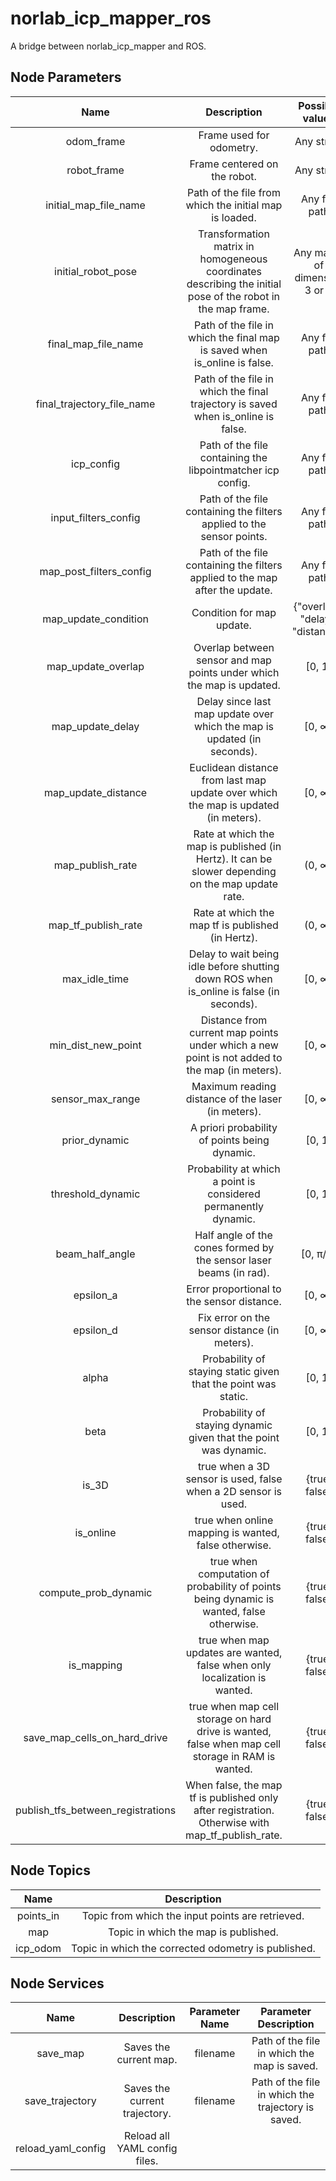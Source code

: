 # norlab_icp_mapper_ros
A bridge between norlab_icp_mapper and ROS.

## Node Parameters
|             Name             |                                                      Description                                                       |          Possible values         |                       Default Value                        |
|:----------------------------:|:----------------------------------------------------------------------------------------------------------------------:|:--------------------------------:|:----------------------------------------------------------:|
| odom_frame                   |                                                Frame used for odometry.                                                | Any string                       | "odom"                                                     |
| robot_frame                  |                                              Frame centered on the robot.                                              | Any string                       | "base_link"                                                |
| initial_map_file_name        |                                 Path of the file from which the initial map is loaded.                                 | Any file path                    | ""                                                         |
| initial_robot_pose           |      Transformation matrix in homogeneous coordinates describing the initial pose of the robot in the map frame.       | Any matrix of dimension 3 or 4   | "[[1, 0, 0, 0], [0, 1, 0, 0], [0, 0, 1, 0], [0, 0, 0, 1]]" |
| final_map_file_name          |                       Path of the file in which the final map is saved when is_online is false.                        | Any file path                    | "map.vtk"                                                  |
| final_trajectory_file_name   |                    Path of the file in which the final trajectory is saved when is_online is false.                    | Any file path                    | "trajectory.vtk"                                           |
| icp_config                   |                              Path of the file containing the libpointmatcher icp config.                               | Any file path                    | ""                                                         |
| input_filters_config         |                         Path of the file containing the filters applied to the sensor points.                          | Any file path                    | ""                                                         |
| map_post_filters_config      |                      Path of the file containing the filters applied to the map after the update.                      | Any file path                    | ""                                                         |
| map_update_condition         |                                               Condition for map update.                                                | {"overlap", "delay", "distance"} | "overlap"                                                  |
| map_update_overlap           |                         Overlap between sensor and map points under which the map is updated.                          | [0, 1]                           | 0.9                                                        |
| map_update_delay             |                        Delay since last map update over which the map is updated (in seconds).                         | [0, ∞)                           | 1                                                          |
| map_update_distance          |                   Euclidean distance from last map update over which the map is updated (in meters).                   | [0, ∞)                           | 0.5                                                        |
| map_publish_rate             |           Rate at which the map is published (in Hertz). It can be slower depending on the map update rate.            | (0, ∞)                           | 10                                                         |
| map_tf_publish_rate          |                                   Rate at which the map tf is published (in Hertz).                                    | (0, ∞)                           | 10                                                         |
| max_idle_time                |                Delay to wait being idle before shutting down ROS when is_online is false (in seconds).                 | [0, ∞)                           | 10                                                         |
| min_dist_new_point           |             Distance from current map points under which a new point is not added to the map (in meters).              | [0, ∞)                           | 0.03                                                       |
| sensor_max_range             |                                   Maximum reading distance of the laser (in meters).                                   | [0, ∞)                           | 80                                                         |
| prior_dynamic                |                                     A priori probability of points being dynamic.                                      | [0, 1]                           | 0.6                                                        |
| threshold_dynamic            |                            Probability at which a point is considered permanently dynamic.                             | [0, 1]                           | 0.9                                                        |
| beam_half_angle              |                           Half angle of the cones formed by the sensor laser beams (in rad).                           | [0, π/2]                         | 0.01                                                       |
| epsilon_a                    |                                       Error proportional to the sensor distance.                                       | [0, ∞)                           | 0.01                                                       |
| epsilon_d                    |                                     Fix error on the sensor distance (in meters).                                      | [0, ∞)                           | 0.01                                                       |
| alpha                        |                             Probability of staying static given that the point was static.                             | [0, 1]                           | 0.8                                                        |
| beta                         |                            Probability of staying dynamic given that the point was dynamic.                            | [0, 1]                           | 0.99                                                       |
| is_3D                        |                             true when a 3D sensor is used, false when a 2D sensor is used.                             | {true, false}                    | true                                                       |
| is_online                    |                                  true when online mapping is wanted, false otherwise.                                  | {true, false}                    | true                                                       |
| compute_prob_dynamic         |                true when computation of probability of points being dynamic is wanted, false otherwise.                | {true, false}                    | false                                                      |
| is_mapping                   |                       true when map updates are wanted, false when only localization is wanted.                        | {true, false}                    | true                                                       |
| save_map_cells_on_hard_drive |           true when map cell storage on hard drive is wanted, false when map cell storage in RAM is wanted.            | {true, false}                    | true                                                       |
| publish_tfs_between_registrations | When false, the map tf is published only after registration. Otherwise with map_tf_publish_rate. | {true, false}                    | true                                                       |

## Node Topics
|    Name   |                     Description                     |
|:---------:|:---------------------------------------------------:|
| points_in | Topic from which the input points are retrieved.    |
| map       | Topic in which the map is published.                |
| icp_odom  | Topic in which the corrected odometry is published. |

## Node Services
|        Name        |          Description          | Parameter Name |                Parameter Description               |
|:------------------:|:-----------------------------:|:--------------:|:--------------------------------------------------:|
|      save_map      |    Saves the current map.     |    filename    |    Path of the file in which the map is saved.     |
|   save_trajectory  | Saves the current trajectory. |    filename    | Path of the file in which the trajectory is saved. |
| reload_yaml_config | Reload all YAML config files. |                |                                                    |
